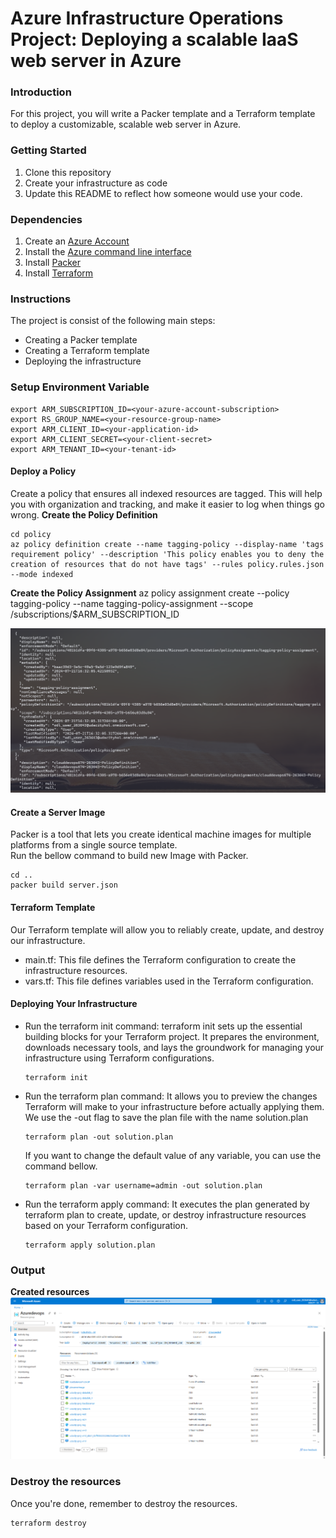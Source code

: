 # Azure Infrastructure Operations Project: Deploying a scalable IaaS web server in Azure

### Introduction
For this project, you will write a Packer template and a Terraform template to deploy a customizable, scalable web server in Azure.

### Getting Started
1. Clone this repository
2. Create your infrastructure as code
3. Update this README to reflect how someone would use your code.

### Dependencies
1. Create an [Azure Account](https://portal.azure.com) 
2. Install the [Azure command line interface](https://docs.microsoft.com/en-us/cli/azure/install-azure-cli?view=azure-cli-latest)
3. Install [Packer](https://www.packer.io/downloads)
4. Install [Terraform](https://www.terraform.io/downloads.html)

### Instructions

The project is consist of the following main steps:
* Creating a Packer template
* Creating a Terraform template
* Deploying the infrastructure

### Setup Environment Variable
```
export ARM_SUBSCRIPTION_ID=<your-azure-account-subscription>
export RS_GROUP_NAME=<your-resource-group-name>
export ARM_CLIENT_ID=<your-application-id>
export ARM_CLIENT_SECRET=<your-client-secret>
export ARM_TENANT_ID=<your-tenant-id>
```

#### Deploy a Policy
Create a policy that ensures all indexed resources are tagged. This will help you with organization and tracking, and make it easier to log when things go wrong.
**Create the Policy Definition**<br>
```
cd policy
az policy definition create --name tagging-policy --display-name 'tags requirement policy' --description 'This policy enables you to deny the creation of resources that do not have tags' --rules policy.rules.json --mode indexed
```
**Create the Policy Assignment**
az policy assignment create --policy tagging-policy --name tagging-policy-assignment --scope /subscriptions/$ARM_SUBSCRIPTION_ID

![](images/policy-assignment-list.png)

#### Create a Server Image
Packer is a tool that lets you create identical machine images for multiple platforms from a single source template.<br>
Run the bellow command to build new Image with Packer.
```
cd ..
packer build server.json
```

#### Terraform Template
Our Terraform template will allow you to reliably create, update, and destroy our infrastructure.
* main.tf: This file defines the Terraform configuration to create the infrastructure resources.
* vars.tf: This file defines variables used in the Terraform configuration.

#### Deploying Your Infrastructure
* Run the terraform init command: terraform init sets up the essential building blocks for your Terraform project. It prepares the environment, downloads necessary tools, and lays the groundwork for managing your infrastructure using Terraform configurations.
  ```
  terraform init
  ```
* Run the terraform plan command: It allows you to preview the changes Terraform will make to your infrastructure before actually applying them. We use the -out flag to save the plan file with the name solution.plan
  ```
  terraform plan -out solution.plan
  ```
  If you want to change the default value of any variable, you can use the command bellow.
  ```
  terraform plan -var username=admin -out solution.plan
  ```
* Run the terraform apply command: It executes the plan generated by terraform plan to create, update, or destroy infrastructure resources based on your Terraform configuration.
  ```
  terraform apply solution.plan
  ```

### Output
**Created resources**
![](images/resource-created.png)

### Destroy the resources
Once you're done, remember to destroy the resources.
```
terraform destroy
```
